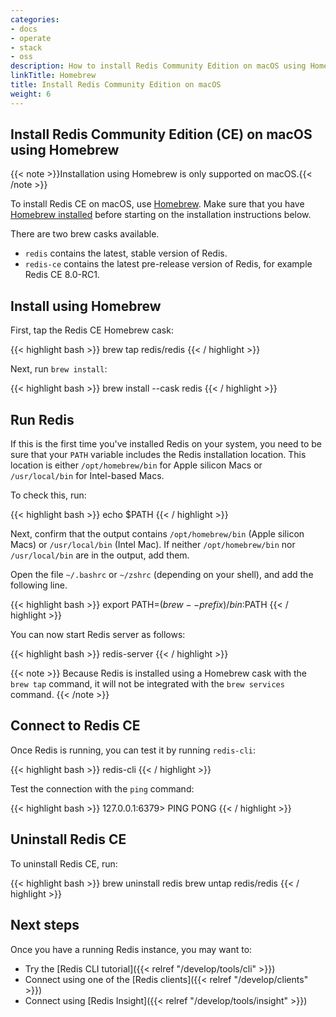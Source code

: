```yaml
---
categories:
- docs
- operate
- stack
- oss
description: How to install Redis Community Edition on macOS using Homebrew
linkTitle: Homebrew
title: Install Redis Community Edition on macOS
weight: 6
---
```


## Install Redis Community Edition (CE) on macOS using Homebrew

{{< note >}}Installation using Homebrew is only supported on macOS.{{< /note >}}

To install Redis CE on macOS, use [Homebrew](https://brew.sh/).
Make sure that you have [Homebrew installed](https://docs.brew.sh/Installation) before starting on the installation instructions below.

There are two brew casks available.

* `redis` contains the latest, stable version of Redis.
* `redis-ce` contains the latest pre-release version of Redis, for example Redis CE 8.0-RC1.

## Install using Homebrew

First, tap the Redis CE Homebrew cask:

{{< highlight bash >}}
brew tap redis/redis
{{< / highlight >}}

Next, run `brew install`:

{{< highlight bash >}}
brew install --cask redis
{{< / highlight >}}


## Run Redis

If this is the first time you've installed Redis on your system, you need to be sure that your `PATH` variable includes the Redis installation location. This location is either `/opt/homebrew/bin` for Apple silicon Macs or `/usr/local/bin` for Intel-based Macs.

To check this, run:

{{< highlight bash >}}
echo $PATH
{{< / highlight >}}

Next, confirm that the output contains `/opt/homebrew/bin` (Apple silicon Macs) or `/usr/local/bin` (Intel Mac). If neither `/opt/homebrew/bin` nor `/usr/local/bin` are in the output, add them.

Open the file `~/.bashrc` or `~/zshrc` (depending on your shell), and add the following line.

{{< highlight bash >}}
export PATH=$(brew --prefix)/bin:$PATH
{{< / highlight >}}

You can now start Redis server as follows:

{{< highlight bash >}}
redis-server
{{< / highlight >}}

{{< note >}}
Because Redis is installed using a Homebrew cask with the `brew tap` command, it will not be integrated with the `brew services` command.
{{< /note >}}

## Connect to Redis CE

Once Redis is running, you can test it by running `redis-cli`:

{{< highlight bash  >}}
redis-cli
{{< / highlight >}}

Test the connection with the `ping` command:

{{< highlight bash  >}}
127.0.0.1:6379> PING
PONG
{{< / highlight >}}

## Uninstall Redis CE

To uninstall Redis CE, run:

{{< highlight bash >}}
brew uninstall redis
brew untap redis/redis
{{< / highlight >}}

## Next steps

Once you have a running Redis instance, you may want to:

* Try the [Redis CLI tutorial]({{< relref "/develop/tools/cli" >}})
* Connect using one of the [Redis clients]({{< relref "/develop/clients" >}})
* Connect using [Redis Insight]({{< relref "/develop/tools/insight" >}})
